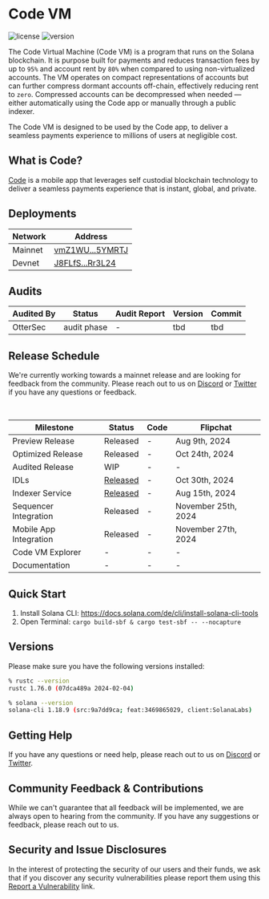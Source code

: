 # Code VM
![license][license-image]
![version][version-image]

[version-image]: https://img.shields.io/badge/version-0.2.0-blue.svg?style=flat
[license-image]: https://img.shields.io/badge/license-MIT-blue.svg?style=flat

The Code Virtual Machine (Code VM) is a program that runs on the Solana
blockchain. It is purpose built for payments and reduces transaction fees by up
to `95%` and account rent by `80%` when compared to using non-virtualized
accounts. The VM operates on compact representations of accounts but can further 
compress dormant accounts off-chain, effectively reducing rent to `zero`. 
Compressed accounts can be decompressed when needed — either automatically 
using the Code app or manually through a public indexer.

The Code VM is designed to be used by the Code app, to deliver a seamless
payments experience to millions of users at negligible cost.

##  What is Code?

[Code](https://getcode.com) is a mobile app that leverages self custodial 
blockchain technology to deliver a seamless payments experience that is instant, 
global, and private. 

## Deployments

| Network | Address |
| --- | --- |
| Mainnet | [vmZ1WU...5YMRTJ](https://explorer.solana.com/address/vmZ1WUq8SxjBWcaeTCvgJRZbS84R61uniFsQy5YMRTJ) |
| Devnet | [J8FLfS...Rr3L24](https://explorer.solana.com/address/J8FLfS8rqBcQ3hH8KTfQF3zBNG3r3uaG2WqfNoRr3L24) |

## Audits

| Audited By | Status | Audit Report | Version | Commit |
| --- | --- | --- | --- | --- |
| OtterSec | audit phase | - | tbd | tbd |

## Release Schedule

We're currently working towards a mainnet release and are looking for feedback
from the community. Please reach out to us on [Discord](https://discord.gg/T8Tpj8DBFp) or [Twitter](https://twitter.com/getcode) if you have any
questions or feedback.

<br>

| Milestone | Status | Code | Flipchat |
| --- | --- | --- | --- |
| Preview Release | Released | - | Aug 9th, 2024 |
| Optimized Release | Released | - | Oct 24th, 2024 |
| Audited Release | WIP | - | - |
| IDLs | [Released](https://github.com/code-payments/code-vm/blob/main/idl/code_vm.json) | - | Oct 30th, 2024 |
| Indexer Service | [Released](https://github.com/code-payments/code-vm-indexer) | - | Aug 15th, 2024 |
| Sequencer Integration | Released | - | November 25th, 2024 |
| Mobile App Integration | Released | - | November 27th, 2024 |
| Code VM Explorer | - | - | - |
| Documentation | - | - | - |

## Quick Start

1. Install Solana CLI: https://docs.solana.com/de/cli/install-solana-cli-tools
2. Open Terminal: `cargo build-sbf & cargo test-sbf -- --nocapture`


## Versions

Please make sure you have the following versions installed:

```bash
% rustc --version
rustc 1.76.0 (07dca489a 2024-02-04)

% solana --version
solana-cli 1.18.9 (src:9a7dd9ca; feat:3469865029, client:SolanaLabs)
```

## Getting Help

If you have any questions or need help, please reach out to us on [Discord](https://discord.gg/T8Tpj8DBFp) or [Twitter](https://twitter.com/getcode).

## Community Feedback & Contributions
While we can't guarantee that all feedback will be implemented, we are always 
open to hearing from the community. If you have any suggestions or feedback,
please reach out to us.

## Security and Issue Disclosures

In the interest of protecting the security of our users and their funds, we ask
that if you discover any security vulnerabilities please report them using this
[Report a Vulnerability](https://github.com/code-wallet/code-program-library/security/advisories/new)
link.
